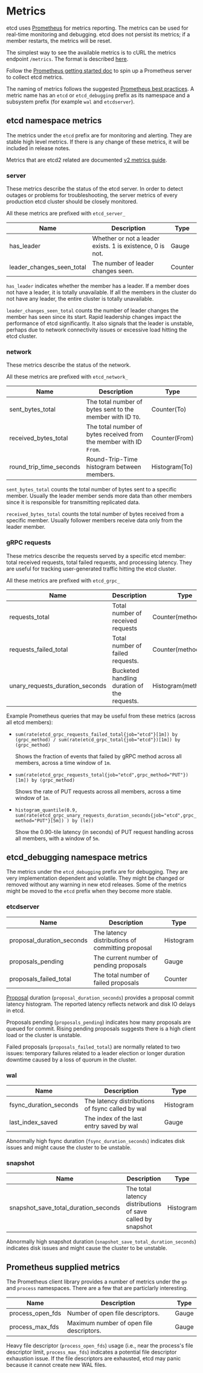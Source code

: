 # Metrics

etcd uses [Prometheus][prometheus] for metrics reporting. The metrics can be used for real-time monitoring and debugging. etcd does not persist its metrics; if a member restarts, the metrics will be reset.

The simplest way to see the available metrics is to cURL the metrics endpoint `/metrics`. The format is described [here](http://prometheus.io/docs/instrumenting/exposition_formats/).

Follow the [Prometheus getting started doc][prometheus-getting-started] to spin up a Prometheus server to collect etcd metrics.

The naming of metrics follows the suggested [Prometheus best practices][prometheus-naming]. A metric name has an `etcd` or `etcd_debugging` prefix as its namespace and a subsystem prefix (for example `wal` and `etcdserver`).

## etcd namespace metrics

The metrics under the `etcd` prefix are for monitoring and alerting. They are stable high level metrics. If there is any change of these metrics, it will be included in release notes.

Metrics that are etcd2 related are documented [v2 metrics guide][v2-http-metrics].

### server

These metrics describe the status of the etcd server. In order to detect outages or problems for troubleshooting, the server metrics of every production etcd cluster should be closely monitored.

All these metrics are prefixed with `etcd_server_`

| Name                      | Description                                              | Type    |
|---------------------------|----------------------------------------------------------|---------|
| has_leader                | Whether or not a leader exists. 1 is existence, 0 is not.| Gauge   |
| leader_changes_seen_total | The number of leader changes seen.                       | Counter |


`has_leader` indicates whether the member has a leader. If a member does not have a leader, it is
totally unavailable. If all the members in the cluster do not have any leader, the entire cluster
is totally unavailable.

`leader_changes_seen_total` counts the number of leader changes the member has seen since its start. Rapid leadership changes impact the performance of etcd significantly. It also signals that the leader is unstable, perhaps due to network connectivity issues or excessive load hitting the etcd cluster.

### network

These metrics describe the status of the network.

All these metrics are prefixed with `etcd_network_`

| Name                      | Description                                                        | Type          |
|---------------------------|--------------------------------------------------------------------|---------------|
| sent_bytes_total          | The total number of bytes sent to the member with ID `TO`.         | Counter(To)   |
| received_bytes_total      | The total number of bytes received from the member with ID `From`. | Counter(From) |
| round_trip_time_seconds   | Round-Trip-Time histogram between members.                         | Histogram(To) |

`sent_bytes_total` counts the total number of bytes sent to a specific member. Usually the leader member sends more data than other members since it is responsible for transmitting replicated data.

`received_bytes_total` counts the total number of bytes received from a specific member. Usually follower members receive data only from the leader member.

### gRPC requests

These metrics describe the requests served by a specific etcd member: total received requests, total failed requests, and processing latency. They are useful for tracking user-generated traffic hitting the etcd cluster.

All these metrics are prefixed with `etcd_grpc_`

| Name                           | Description                                                                         | Type                   |
|--------------------------------|-------------------------------------------------------------------------------------|------------------------|
| requests_total                 | Total number of received requests                                                   | Counter(method)        |
| requests_failed_total                   | Total number of failed requests.                                                    | Counter(method,error)  |
| unary_requests_duration_seconds     | Bucketed handling duration of the requests.                                         | Histogram(method)      |


Example Prometheus queries that may be useful from these metrics (across all etcd members):
 
 * `sum(rate(etcd_grpc_requests_failed_total{job="etcd"}[1m]) by (grpc_method) / sum(rate(etcd_grpc_total{job="etcd"})[1m]) by (grpc_method)` 
    
    Shows the fraction of events that failed by gRPC method across all members, across a time window of `1m`.
 
 * `sum(rate(etcd_grpc_requests_total{job="etcd",grpc_method="PUT"})[1m]) by (grpc_method)`
    
    Shows the rate of PUT requests across all members, across a time window of `1m`.
    
 * `histogram_quantile(0.9, sum(rate(etcd_grpc_unary_requests_duration_seconds{job="etcd",grpc_method="PUT"}[5m]) ) by (le))`
    
    Show the 0.90-tile latency (in seconds) of PUT request handling across all members, with a window of `5m`. 

## etcd_debugging namespace metrics

The metrics under the `etcd_debugging` prefix are for debugging. They are very implementation dependent and volatile. They might be changed or removed without any warning in new etcd releases. Some of the metrics might be moved to the `etcd` prefix when they become more stable.

### etcdserver

| Name                                    | Description                                      | Type      |
|-----------------------------------------|--------------------------------------------------|-----------|
| proposal_duration_seconds              | The latency distributions of committing proposal | Histogram |
| proposals_pending                       | The current number of pending proposals          | Gauge     |
| proposals_failed_total                   | The total number of failed proposals             | Counter   |

[Proposal][glossary-proposal] duration (`proposal_duration_seconds`) provides a proposal commit latency histogram. The reported latency reflects network and disk IO delays in etcd.

Proposals pending (`proposals_pending`) indicates how many proposals are queued for commit. Rising pending proposals suggests there is a high client load or the cluster is unstable.

Failed proposals (`proposals_failed_total`) are normally related to two issues: temporary failures related to a leader election or longer duration downtime caused by a loss of quorum in the cluster.

### wal

| Name                               | Description                                      | Type      |
|------------------------------------|--------------------------------------------------|-----------|
| fsync_duration_seconds            | The latency distributions of fsync called by wal | Histogram |
| last_index_saved                   | The index of the last entry saved by wal         | Gauge     |

Abnormally high fsync duration (`fsync_duration_seconds`) indicates disk issues and might cause the cluster to be unstable.

### snapshot

| Name                                       | Description                                                | Type      |
|--------------------------------------------|------------------------------------------------------------|-----------|
| snapshot_save_total_duration_seconds      | The total latency distributions of save called by snapshot | Histogram |

Abnormally high snapshot duration (`snapshot_save_total_duration_seconds`) indicates disk issues and might cause the cluster to be unstable.

## Prometheus supplied metrics

The Prometheus client library provides a number of metrics under the `go` and `process` namespaces. There are a few that are particlarly interesting.

| Name                              | Description                                | Type         |
|-----------------------------------|--------------------------------------------|--------------|
| process_open_fds                  | Number of open file descriptors.           | Gauge        |
| process_max_fds                   | Maximum number of open file descriptors.   | Gauge        |

Heavy file descriptor (`process_open_fds`) usage (i.e., near the process's file descriptor limit, `process_max_fds`) indicates a potential file descriptor exhaustion issue. If the file descriptors are exhausted, etcd may panic because it cannot create new WAL files.

[glossary-proposal]: learning/glossary.md#proposal
[prometheus]: http://prometheus.io/
[prometheus-getting-started]: http://prometheus.io/docs/introduction/getting_started/
[prometheus-naming]: http://prometheus.io/docs/practices/naming/
[v2-http-metrics]: v2/metrics.md#http-requests
